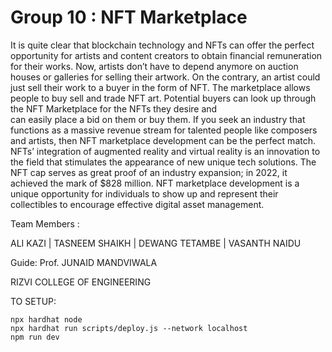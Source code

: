 # Group 10 : NFT Marketplace

It is quite clear that blockchain technology and NFTs can offer the perfect 
opportunity for artists and content creators to obtain financial remuneration for their 
works. Now, artists don’t have to depend anymore on auction houses or galleries for 
selling their artwork. On the contrary, an artist could just sell their work to a buyer 
in the form of NFT. The marketplace allows people to buy sell and trade NFT art. Potential
buyers  can  look  up  through  the  NFT  Marketplace  for  the  NFTs  they  desire  and  
can  easily  place  a  bid  on  them  or  buy  them. If 
you seek an industry that functions as a massive revenue stream for talented people 
like composers and artists, then NFT marketplace development can be the perfect 
match. NFTs’ integration of augmented reality and virtual reality is an innovation to 
the field that stimulates the appearance of new unique tech solutions. The NFT cap 
serves as great proof of an industry expansion; in 2022, it achieved the mark of 
$828 million. NFT marketplace development is a unique opportunity for individuals to 
show up and represent their collectibles to encourage effective digital asset 
management.

Team Members :

ALI KAZI |
TASNEEM SHAIKH |
DEWANG TETAMBE |
VASANTH NAIDU

Guide:
Prof. JUNAID MANDVIWALA

RIZVI COLLEGE OF ENGINEERING

TO SETUP:

```shell
npx hardhat node
npx hardhat run scripts/deploy.js --network localhost
npm run dev
```
